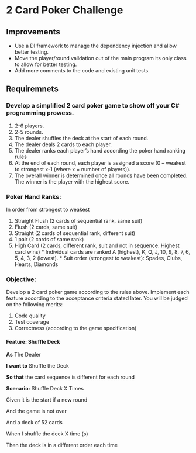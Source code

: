 # 2 Card Poker Challenge


## Improvements

  * Use a DI framework to manage the dependency injection and allow better testing.
  * Move the player/round validation out of the main program its only class to allow for better testing.
  * Add more comments to the code and existing unit tests.  


## Requiremnets

### Develop a simplified 2 card poker game to show off your C# programming prowess.

  1. 2-6 players.
  2. 2-5 rounds.
  3. The dealer shuffles the deck at the start of each round.
  4. The dealer deals 2 cards to each player.
  5. The dealer ranks each player’s hand according the poker hand ranking rules
  6. At the end of each round, each player is assigned a score (0 – weakest to strongest x-1 (where x = number of players)).
  7. The overall winner is determined once all rounds have been completed. The winner is the player with the highest score.

### Poker Hand Ranks:

In order from strongest to weakest

  1. Straight Flush (2 cards of sequential rank, same suit)
  2. Flush (2 cards, same suit)
  3. Straight (2 cards of sequential rank, different suit)
  4. 1 pair (2 cards of same rank)
  5. High Card (2 cards, different rank, suit and not in sequence. Highest card wins)
    * Individual cards are ranked A (highest), K, Q, J, 10, 9, 8, 7, 6, 5, 4, 3, 2 (lowest).
    * Suit order (strongest to weakest): Spades, Clubs, Hearts, Diamonds

### Objective:

Develop a 2 card poker game according to the rules above. Implement each feature according to the acceptance criteria stated later. You will be judged on the following merits:
  
  1. Code quality
  2. Test coverage
  3. Correctness (according to the game specification)

#### Feature: Shuffle Deck

**As** The Dealer 

**I want to** Shuffle the Deck

**So that** the card sequence is different for each round

**Scenario:** Shuffle Deck X Times

Given it is the start if a new round

And the game is not over

And a deck of 52 cards

When I shuffle the deck X time (s)

Then the deck is in a different order each time

